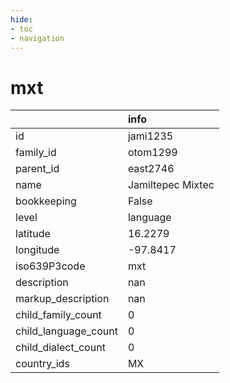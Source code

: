 ```yaml
---
hide:
- toc
- navigation
---
```

# mxt
|                      | info              |
|:---------------------|:------------------|
| id                   | jami1235          |
| family_id            | otom1299          |
| parent_id            | east2746          |
| name                 | Jamiltepec Mixtec |
| bookkeeping          | False             |
| level                | language          |
| latitude             | 16.2279           |
| longitude            | -97.8417          |
| iso639P3code         | mxt               |
| description          | nan               |
| markup_description   | nan               |
| child_family_count   | 0                 |
| child_language_count | 0                 |
| child_dialect_count  | 0                 |
| country_ids          | MX                |